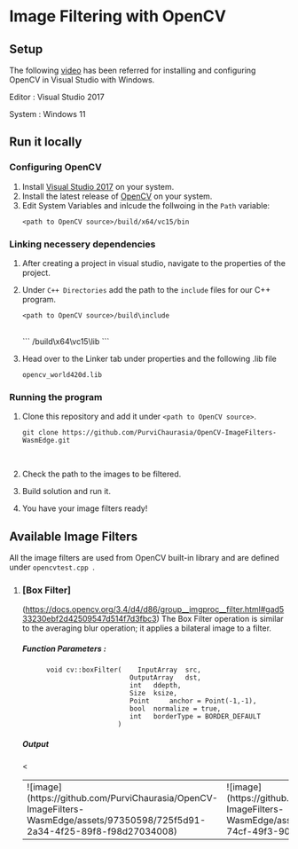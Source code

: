 # Image Filtering with OpenCV

## Setup
The following [video](https://www.youtube.com/watch?v=trXs2r6xSnI) has been referred for installing and configuring OpenCV in Visual Studio with Windows.  

Editor : Visual Studio 2017  

System : Windows 11

## Run it locally
### Configuring OpenCV 
1. Install [Visual Studio 2017](https://visualstudio.microsoft.com/) on your system.
2. Install the latest release of [OpenCV](https://opencv.org/releases/) on your system. 
3. Edit System Variables and inlcude the follwoing in the ```Path``` variable:<br />
   ```
   <path to OpenCV source>/build/x64/vc15/bin
    ```

### Linking necessery dependencies  
1. After creating a project in visual studio, navigate to the properties of the project.
2. Under ```C++ Directories``` add the path to the ```include``` files for our C++ program.  <br />
   
   ```
   <path to OpenCV source>/build\include
   ```  
   <br />
   ```
   <path to OpenCV source>/build\x64\vc15\lib
   ```
   <br />
   
4. Head over to the Linker tab under properties and the following .lib file <br />

   ``` opencv_world420d.lib ``` <br />

### Running the program

1. Clone this repository and add it under  ``` <path to OpenCV source> ```.  <br />

   ```
   git clone https://github.com/PurviChaurasia/OpenCV-ImageFilters-WasmEdge.git
   ```
   <br />
3. Check the path to the images to be filtered.
4. Build solution and run it.
5. You have your image filters ready!


## Available Image Filters

All the image filters are used from OpenCV built-in library and are defined under ```opencvtest.cpp ```.   <br />
1. ### [Box Filter]
   (https://docs.opencv.org/3.4/d4/d86/group__imgproc__filter.html#gad533230ebf2d42509547d514f7d3fbc3)
   The Box Filter operation is similar to the averaging blur operation; it applies a bilateral image to a filter.
   ##### Function Parameters :
   ```
         void cv::boxFilter(	InputArray 	src,
                              OutputArray 	dst,
                              int 	ddepth,
                              Size 	ksize,
                              Point 	anchor = Point(-1,-1),
                              bool 	normalize = true,
                              int 	borderType = BORDER_DEFAULT 
                           )
   ```
   
   ##### Output
   <table>
    <tr>
        <td> ![image](https://github.com/PurviChaurasia/OpenCV-ImageFilters-WasmEdge/assets/97350598/725f5d91-2a34-4f25-89f8-f98d27034008)
</td><td>  ![image](https://github.com/PurviChaurasia/OpenCV-ImageFilters-WasmEdge/assets/97350598/ea87ad71-74cf-49f3-90b5-56e4898ee0ce)
</td><
    </tr>
</table>
  

   

   
